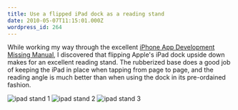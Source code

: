 ```yaml
---
title: Use a flipped iPad dock as a reading stand
date: 2010-05-07T11:15:01.000Z
wordpress_id: 264
---
```


While working my way through the excellent [iPhone App Development Missing Manual](http://appdevmanual.com), I discovered that flipping Apple's iPad dock upside down makes for an excellent reading stand. The rubberized base does a good job of keeping the iPad in place when tapping from page to page, and the reading angle is much better than when using the dock in its pre-ordained fashion.

![](http://www.pascal.com/diary/wp-content/uploads/2010/05/IMG_0941.jpg "ipad stand 1") ![](http://www.pascal.com/diary/wp-content/uploads/2010/05/IMG_0940.jpg "ipad stand 2") ![](http://www.pascal.com/diary/wp-content/uploads/2010/05/IMG_0939.jpg "ipad stand 3") 


